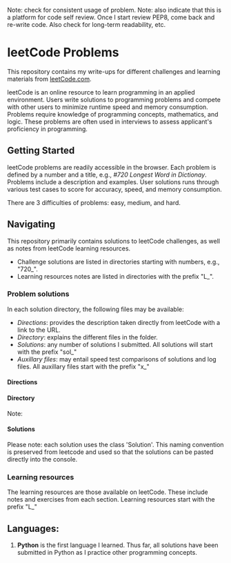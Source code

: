 Note: check for consistent usage of problem.
Note: also indicate that this is a platform for code self review. Once I start review PEP8, come back and re-write code. Also check for long-term readability, etc.

# leetCode Problems
This repository contains my write-ups for different challenges and learning materials from [leetCode.com](https://leetcode.com/problems/).

leetCode is an online resource to learn programming in an applied environment. Users write solutions to programming problems and compete with other users to minimize runtime speed and memory consumption. Problems require knowledge of programming concepts, mathematics, and logic. These problems are often used in interviews to assess applicant's proficiency in programming.

## Getting Started
leetCode problems are readily accessible in the browser. Each problem is defined by a number and a title, e.g., _#720 Longest Word in Dictionay_. Problems include a description and examples. User solutions runs through various test cases to score for accuracy, speed, and memory consumption. 

There are 3 difficulties of problems: easy, medium, and hard.

## Navigating
This repository primarily contains solutions to leetCode challenges, as well as notes from leetCode learning resources. 
- Challenge solutions are listed in directories starting with numbers, e.g., "720_". 
- Learning resources notes are listed in directories with the prefix "L_".

### Problem solutions
In each solution directory, the following files may be available:
* _Directions_: provides the description taken directly from leetCode with a link to the URL.
* _Directory_: explains the different files in the folder.
* _Solutions_: any number of solutions I submitted. All solutions will start with the prefix "sol_"
* _Auxillary files_: may entail speed test comparisons of solutions and log files. All auxillary files start with the prefix "x_"

#### Directions

#### Directory
Note: 

#### Solutions
Please note: each solution uses the class 'Solution'. This naming convention is preserved from leetcode and used so that the solutions can be pasted directly into the console.

### Learning resources
The learning resources are those available on leetCode. These include notes and exercises from each section. Learning resources start with the prefix "L_"

## Languages:
1. **Python** is the first language I learned. Thus far, all solutions have been submitted in Python as I practice other programming concepts.
